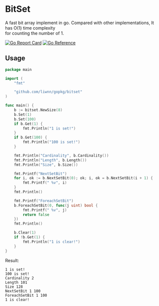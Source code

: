 # BitSet
A fast bit array implement in go. Compared with other implementations, It has O(1) time complexity  
for counting the number of 1.  

[![Go Report Card](https://goreportcard.com/badge/github.com/liwnn/gopkg/bitset)](https://goreportcard.com/report/github.com/liwnn/gopkg/bitset)
[![Go Reference](https://pkg.go.dev/badge/github.com/liwnn/gopkg/bitset.svg)](https://pkg.go.dev/github.com/liwnn/gopkg/bitset)

## Usage
``` go
package main

import (
	"fmt"

	"github.com/liwnn/gopkg/bitset"
)

func main() {
	b := bitset.NewSize(8)
	b.Set(1)
	b.Set(100)
	if b.Get(1) {
		fmt.Println("1 is set!")
	}
	if b.Get(100) {
		fmt.Println("100 is set!")
	}

	fmt.Println("Cardinality", b.Cardinality())
	fmt.Println("Length", b.Length())
	fmt.Println("Size", b.Size())

	fmt.Printf("NextSetBit")
	for i, ok := b.NextSetBit(0); ok; i, ok = b.NextSetBit(i + 1) {
		fmt.Printf(" %v", i)
	}
	fmt.Println()

	fmt.Printf("ForeachSetBit")
	b.ForeachSetBit(0, func(j uint) bool {
		fmt.Printf(" %v", j)
		return false
	})
	fmt.Println()

	b.Clear(1)
	if !b.Get(1) {
		fmt.Println("1 is clear!")
	}
}
```
Result:
```
1 is set!
100 is set!     
Cardinality 2   
Length 101      
Size 128        
NextSetBit 1 100
ForeachSetBit 1 100
1 is clear!  
```

